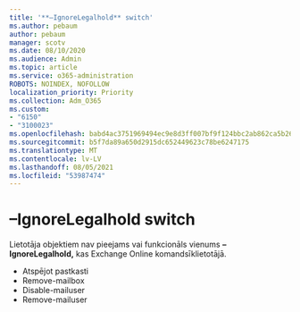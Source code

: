 ```yaml
---
title: '**–IgnoreLegalhold** switch'
ms.author: pebaum
author: pebaum
manager: scotv
ms.date: 08/10/2020
ms.audience: Admin
ms.topic: article
ms.service: o365-administration
ROBOTS: NOINDEX, NOFOLLOW
localization_priority: Priority
ms.collection: Adm_O365
ms.custom:
- "6150"
- "3100023"
ms.openlocfilehash: babd4ac3751969494ec9e8d3ff007bf9f124bbc2ab862ca5b26ce21cee01c3ef
ms.sourcegitcommit: b5f7da89a650d2915dc652449623c78be6247175
ms.translationtype: MT
ms.contentlocale: lv-LV
ms.lasthandoff: 08/05/2021
ms.locfileid: "53987474"
---
```

# <a name="ignorelegalhold-switch"></a>**–IgnoreLegalhold** switch

Lietotāja objektiem nav pieejams vai funkcionāls vienums **–IgnoreLegalhold,** kas Exchange Online komandsīklietotājā.

- Atspējot pastkasti
- Remove-mailbox
- Disable-mailuser
- Remove-mailuser